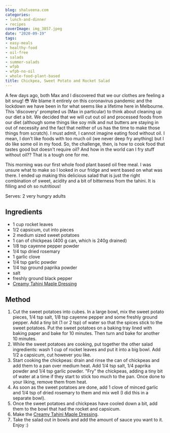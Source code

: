 ```yaml
---
blog: shalveena.com
categories:
- lunch-and-dinner
- recipes
coverImage: img_3857.jpeg
date: "2020-09-19"
tags:
- easy-meals
- healthy-food
- oil-free
- salads
- summer-salads
- wfpb
- wfpb-no-oil
- whole-food-plant-based
title: Chickpea, Sweet Potato and Rocket Salad
---
```


A few days ago, both Max and I discovered that we our clothes are feeling a bit snug! 😳 We blame it entirely on this coronavirus pandemic and the lockdown we have been in for what seems like a lifetime here in Melbourne. This 'discovery' prompted us (Max in particular) to think about cleaning up our diet a bit. We decided that we will cut out oil and processed foods from our diet (although some things like soy milk and nut butters are staying in out of necessity and the fact that neither of us has the time to make those things from scratch). I must admit, I cannot imagine eating food without oil. I mean, I don't like foods with too much oil (we never deep fry anything) but I do like some oil in my food. So, the challenge, then, is how to cook food that tastes good but doesn't require oil? And how in the world can I fry stuff without oil?? That is a tough one for me.

This morning was our first whole food plant based oil free meal. I was unsure what to make so I looked in our fridge and went based on what was there. I ended up making this delicious salad that is just the right combination of sweet, acidity and a bit of bitterness from the tahini. It is filling and oh so nutritious!

Serves: 2 very hungry adults

## Ingredients

- 1 cup rocket leaves
- 1/2 capsicum, cut into pieces
- 2 medium sized sweet potatoes
- 1 can of chickpeas (400 g can, which is 240g drained)
- 1/8 tsp cayenne pepper powder
- 1/4 tsp dried rosemary
- 1 garlic clove
- 1/4 tsp garlic powder
- 1/4 tsp ground paprika powder
- salt
- freshly ground black pepper
- [Creamy Tahini Maple Dressing](https://shalveena.com/2020/09/19/creamy-tahini-maple-sauce/)

## Method

1. Cut the sweet potatoes into cubes. In a large bowl, mix the sweet potato pieces, 1/4 tsp salt, 1/8 tsp cayenne pepper and some freshly ground pepper. Add a tiny bit (1 or 2 tsp) of water so that the spices stick to the sweet potatoes. Put the sweet potatoes on a baking tray lined with baking paper and bake for 10 minutes. Then turn and bake for another 10 minutes.
2. While the sweet potatoes are cooking, put together the other salad ingredients: wash 1 cup of rocket leaves and put it into a big bowl. Add 1/2 a capsicum, cut however you like.
3. Start cooking the chickpeas: drain and rinse the can of chickpeas and add them to a pan over medium heat. Add 1/4 tsp salt, 1/4 paprika powder and 1/4 tsp garlic powder. "Fry" the chickpeas, adding a tiny bit of water at a time if they start to stick too much to the pan. Once done to your liking, remove them from heat.
4. As soon as the sweet potatoes are done, add 1 clove of minced garlic and 1/4 tsp of dried rosemary to them and mix well (I did this in a separate bowl).
5. Once the sweet potatoes and chickpeas have cooled down a bit, add them to the bowl that had the rocket and capsicum.
6. Make the [Creamy Tahini Maple Dressing](https://shalveena.com/2020/09/19/creamy-tahini-maple-sauce/).
7. Take the salad out in bowls and add the amount of sauce you want to it. Enjoy :)
